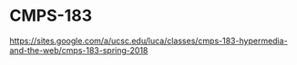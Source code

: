 # CMPS-183
https://sites.google.com/a/ucsc.edu/luca/classes/cmps-183-hypermedia-and-the-web/cmps-183-spring-2018
